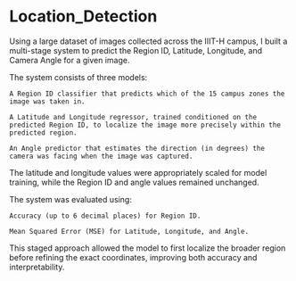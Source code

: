 # Location_Detection

Using a large dataset of images collected across the IIIT-H campus, I built a multi-stage system to predict the Region ID, Latitude, Longitude, and Camera Angle for a given image.

The system consists of three models:

    A Region ID classifier that predicts which of the 15 campus zones the image was taken in.

    A Latitude and Longitude regressor, trained conditioned on the predicted Region ID, to localize the image more precisely within the predicted region.

    An Angle predictor that estimates the direction (in degrees) the camera was facing when the image was captured.

The latitude and longitude values were appropriately scaled for model training, while the Region ID and angle values remained unchanged.

The system was evaluated using:

    Accuracy (up to 6 decimal places) for Region ID.

    Mean Squared Error (MSE) for Latitude, Longitude, and Angle.

This staged approach allowed the model to first localize the broader region before refining the exact coordinates, improving both accuracy and interpretability.
